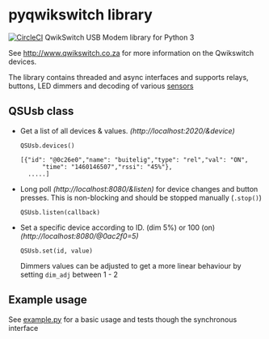 pyqwikswitch library
====================

[![CircleCI](https://circleci.com/gh/kellerza/pyqwikswitch.svg?style=svg)](https://circleci.com/gh/kellerza/pyqwikswitch)
QwikSwitch USB Modem library for Python 3

  See http://www.qwikswitch.co.za for more information on the Qwikswitch devices.

  The library contains threaded and async interfaces and supports relays, buttons, LED dimmers and decoding of various [sensors](https://github.com/kellerza/pyqwikswitch/blob/master/pyqwikswitch/qwikswitch.py#L277)

##  QSUsb class

* Get a list of all devices & values. *(http://localhost:2020/&device)*

  `QSUsb.devices()`

  ```
  [{"id": "@0c26e0","name": "buitelig","type": "rel","val": "ON",
        "time": "1460146507","rssi": "45%"},
    .....]
  ```

* Long poll *(http://localhost:8080/&listen)* for device changes and
    button presses. This is non-blocking and should be stopped manually (`.stop()`)

  `QSUsb.listen(callback)`


* Set a specific device according to ID. (dim 5%) or 100 (on) *(http://localhost:8080/@0ac2f0=5)*

  `QSUsb.set(id, value)`

  Dimmers values can be adjusted to get a more linear behaviour by setting `dim_adj` between 1 - 2


## Example usage

See [example.py](./example.py) for a basic usage and tests though the synchronous interface
